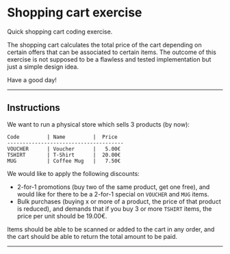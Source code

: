 # Shopping cart exercise

Quick shopping cart coding exercise.

The shopping cart calculates the total price of the cart depending on certain offers that can be associated to certain items.
The outcome of this exercise is not supposed to be a flawless and tested implementation but just a simple design idea.

Have a good day!

-----------------------------------------------------------------------------------------------------------------------------------------------------------------------------------

## Instructions ##

We want to run a physical store which sells 3 products (by now):

```
Code         | Name         |  Price
--------------------------------------
VOUCHER      | Voucher      |   5.00€
TSHIRT       | T-Shirt      |  20.00€
MUG          | Coffee Mug   |   7.50€
```

We would like to apply the following discounts:

- 2-for-1 promotions (buy two of the same product, get one free), and would like for there to be a 2-for-1 special on `VOUCHER` and `MUG` items.
- Bulk purchases (buying x or more of a product, the price of that product is reduced), and demands that if you buy 3 or more `TSHIRT` items, the price per unit should be 19.00€.

Items should be able to be scanned or added to the cart in any order, and the cart should be able to return the total amount to be paid. 

-----------------------------------------------------------------------------------------------------------------------------------------------------------------------------------

